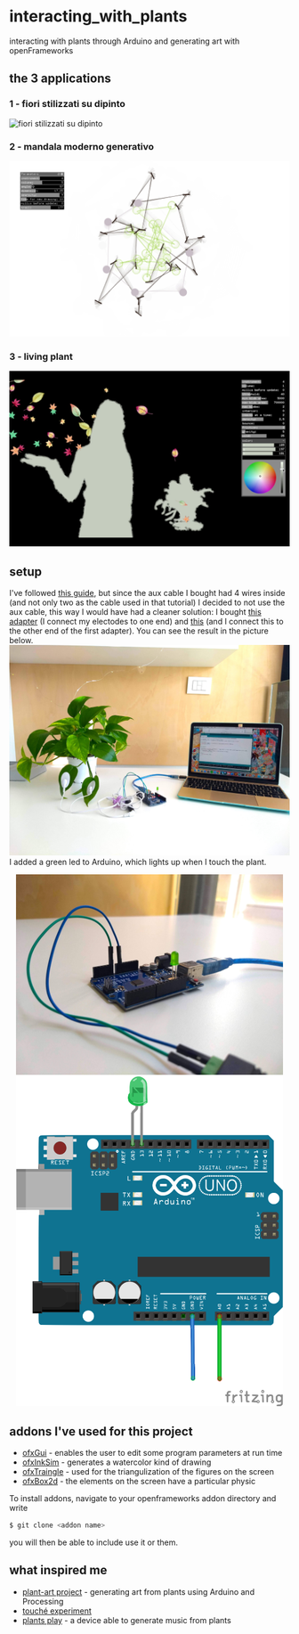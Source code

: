 # interacting_with_plants
interacting with plants through Arduino and generating art with openFrameworks 


## the 3 applications
### 1 - fiori stilizzati su dipinto
![fiori stilizzati su dipinto](https://github.com/Mirty/interacting_with_plants/blob/master/imgs/Screen%20Shot%202019-03-28%20at%2019.35.30.png)


### 2 - mandala moderno generativo
![mandala moderno generativo](https://github.com/Mirty/interacting_with_plants/blob/master/imgs/Screen%20Shot%202019-03-28%20at%2019.36.11.png)


### 3 - living plant
![living plant](https://github.com/Mirty/interacting_with_plants/blob/master/imgs/Screen%20Shot%202019-03-28%20at%2019.38.44.png)


## setup
I've followed [this guide](https://github.com/robbiebarrat/plant-art), but since the aux cable I bought had 4 wires inside (and not only two as the cable used in that tutorial) I decided to not use the aux cable, this way I would have had a cleaner solution: I bought [this adapter](https://www.amazon.it/gp/product/B07GXMLGJG/ref=ppx_yo_dt_b_asin_title_o01_s00?ie=UTF8&psc=1) (I connect my electodes to one end) and [this](https://www.amazon.it/gp/product/B071XCPRNH/ref=ppx_yo_dt_b_asin_title_o00_s00?ie=UTF8&psc=1) (and I connect this to the other end of the first adapter). You can see the result in the picture below.
![the complete setup](https://github.com/Mirty/interacting_with_plants/blob/master/imgs/setup.jpg)
I added a green led to Arduino, which lights up when I touch the plant.

<p align="center">
  <img src="https://github.com/Mirty/interacting_with_plants/blob/master/imgs/setup_arduino.jpg" width="480" title="arduino setup">
  <img src="https://github.com/Mirty/interacting_with_plants/blob/master/imgs/arduino_fritzing.png" width="480" alt="arduino in fritzing">
</p>


## addons I've used for this project
* [ofxGui](https://openframeworks.cc/documentation/ofxGui/) - enables the user to edit some program parameters at run time
* [ofxInkSim](https://github.com/Akira-Hayasaka/ofxInkSim) - generates a watercolor kind of drawing
* [ofxTraingle](https://github.com/obviousjim/ofxTriangle) - used for the triangulization of the figures on the screen
* [ofxBox2d](https://github.com/vanderlin/ofxBox2d) - the elements on the screen have a particular physic


To install addons, navigate to your openframeworks addon directory and write
```sh
$ git clone <addon name>
```
you will then be able to include use it or them. 


## what inspired me
* [plant-art project](https://github.com/robbiebarrat/plant-art) - generating art from plants using Arduino and Processing
* [touché experiment](https://www.nickarner.com/blog/2017/7/8/talking-to-plants-touch%C3%A9-experiments) 
* [plants play](https://www.plantsplay.com/) - a device able to generate music from plants


